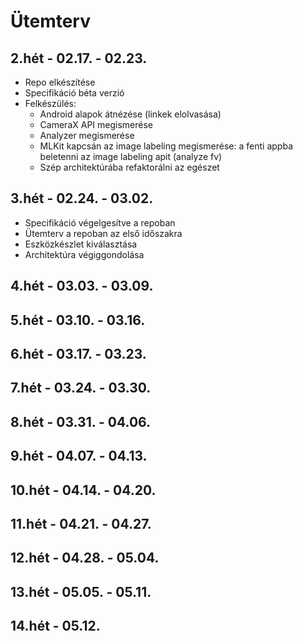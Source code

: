 # Ütemterv

## 2.hét - 02.17. - 02.23.

* Repo elkészítése
* Specifikáció béta verzió
* Felkészülés:
    * Android alapok átnézése (linkek elolvasása)
    * CameraX API megismerése
    * Analyzer megismerése
    * MLKit kapcsán az image labeling megismerése: a fenti appba beletenni az image labeling apit (analyze fv)
    * Szép architektúrába refaktorálni az egészet

## 3.hét - 02.24. - 03.02.

* Specifikáció végelgesítve a repoban
* Ütemterv a repoban az első időszakra
* Eszközkészlet kiválasztása
* Architektúra végiggondolása

## 4.hét - 03.03. - 03.09.
## 5.hét - 03.10. - 03.16.
## 6.hét - 03.17. - 03.23.
## 7.hét - 03.24. - 03.30.
## 8.hét - 03.31. - 04.06.
## 9.hét - 04.07. - 04.13.
## 10.hét - 04.14. - 04.20.
## 11.hét - 04.21. - 04.27.
## 12.hét - 04.28. - 05.04.
## 13.hét - 05.05. - 05.11.
## 14.hét - 05.12.